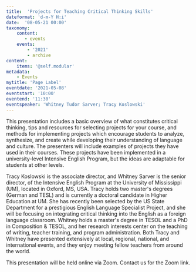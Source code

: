 ```yaml
---
title:  'Projects for Teaching Critical Thinking Skills'
dateformat: 'd-m-Y H:i'
date:  '08-05-21 00:00'
taxonomy:
    content:
       - events
    events:
        - '2021' 
        - archive
content:
    items: '@self.modular'
metadata:
    - Events
mytitle: 'Page Label'
eventdate: '2021-05-08'
eventstart: '10:00'
eventend: '11:30'
eventspeaker: 'Whitney Tudor Sarver; Tracy Koslowski'
---
```


 
This presentation includes a basic overview of what constitutes critical thinking, tips and resources for selecting projects for your course, and methods for implementing projects which encourage students to analyze, synthesize, and create while developing their understanding of language and culture. The presenters will include examples of projects they have used in their courses. These projects have been implemented in a university-level Intensive English Program, but the ideas are adaptable for students at other levels.


Tracy Koslowski is the associate director, and Whitney Sarver is the senior director, of the Intensive English Program at the University of Mississippi (UM), located in Oxford, MS, USA. Tracy holds two master's degrees (German and TESL) and is currently a doctoral candidate in Higher Education at UM. She has recently been selected by the US State Department for a prestigious English Language Specialist Project, and she will be focusing on integrating critical thinking into the English as a foreign language classroom. Whitney holds a master's degree in TESOL and a PhD in Composition & TESOL, and her research interests center on the teaching of writing, teacher training, and program administration. Both Tracy and Whitney have presented extensively at local, regional, national, and international events, and they enjoy meeting fellow teachers from around the world.

This presentation will be held online via Zoom. Contact us for the Zoom link.


